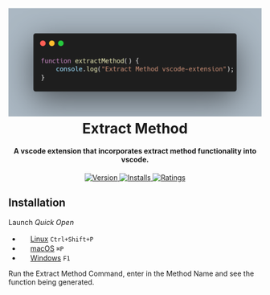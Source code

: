 <h1 align="center">
  <br>
  <a href="https://marketplace.visualstudio.com/items?itemName=HarryHopkinson.extract-method&ssr=false#overview">
    <img src="https://raw.githubusercontent.com/Harry-Hopkinson/extract-method/master/images/icon.png">
  </a>
  <br>
  Extract Method
  <br>
</h1>

<h4 align="center">A vscode extension that incorporates extract method functionality into vscode.</h4>

<p align="center">
  <a href="https://marketplace.visualstudio.com/items?itemName=HarryHopkinson.extract-method">
    <img src="https://vsmarketplacebadge.apphb.com/version-short/HarryHopkinson.extract-method.svg?style=flat-square" alt="Version">
  </a>
  <a href="https://marketplace.visualstudio.com/items?itemName=HarryHopkinson.extract-method">
    <img src="https://vsmarketplacebadge.apphb.com/installs/HarryHopkinson.extract-method.svg?style=flat-square" alt="Installs">
  </a>
  <a href="https://marketplace.visualstudio.com/items?itemName=HarryHopkinson.extract-method">
    <img src="https://vsmarketplacebadge.apphb.com/rating/HarryHopkinson.extract-method.svg?style=flat-square" alt="Ratings">
  </a>
</p>

## Installation

Launch _Quick Open_

- <img src="https://www.kernel.org/theme/images/logos/favicon.png" width=16 height=16/> <a href="https://code.visualstudio.com/shortcuts/keyboard-shortcuts-linux.pdf">Linux</a> `Ctrl+Shift+P`
- <img src="https://developer.apple.com/favicon.ico" width=16 height=16/> <a href="https://code.visualstudio.com/shortcuts/keyboard-shortcuts-macos.pdf">macOS</a> `⌘P`
- <img src="https://www.microsoft.com/favicon.ico" width=16 height=16/> <a href="https://code.visualstudio.com/shortcuts/keyboard-shortcuts-windows.pdf">Windows</a> `F1`

Run the Extract Method Command, enter in the Method Name and see the function being generated.
